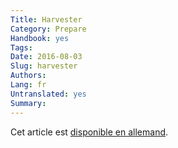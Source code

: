```yaml
---
Title: Harvester
Category: Prepare
Handbook: yes
Tags:
Date: 2016-08-03
Slug: harvester
Authors:
Lang: fr
Untranslated: yes
Summary:
---
```


Cet article est [disponible en allemand](/de/support/harvester).
